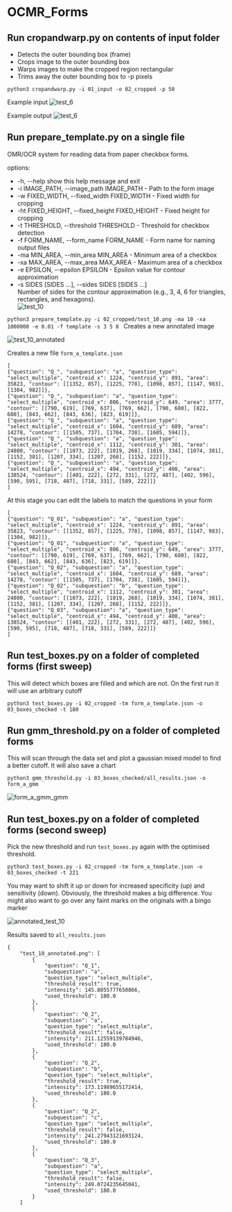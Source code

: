 # OCMR_Forms


## Run cropandwarp.py on contents of input folder
* Detects the outer bounding box (frame) 
* Crops image to the outer bounding box
* Warps images to make the cropped region rectangular
* Trims away the outer bounding box to -p pixels
  
```python3 cropandwarp.py -i 01_input -o 02_cropped -p 50```

Example input
![test_6](https://github.com/chrissyhroberts/OCMR_Forms/assets/31275801/dc01fa42-8c42-4519-a49a-57b150287f82)

Example output
![test_6](https://github.com/chrissyhroberts/OCMR_Forms/assets/31275801/4965983e-15bc-4e16-b80a-475d0e77f55c)

## Run prepare_template.py on a single file 
OMR/OCR system for reading data from paper checkbox forms.

options:
*  -h, --help            show this help message and exit
*  -i IMAGE_PATH, --image_path IMAGE_PATH - Path to the form image  
*  -w FIXED_WIDTH, --fixed_width FIXED_WIDTH  - Fixed width for cropping  
*  -ht FIXED_HEIGHT, --fixed_height FIXED_HEIGHT - Fixed height for cropping  
*  -t THRESHOLD, --threshold THRESHOLD - Threshold for checkbox detection  
*  -f FORM_NAME, --form_name FORM_NAME - Form name for naming output files  
*  -ma MIN_AREA, --min_area MIN_AREA - Minimum area of a checkbox  
*  -xa MAX_AREA, --max_area MAX_AREA - Maximum area of a checkbox  
*  -e EPSILON, --epsilon EPSILON - Epsilon value for contour approximation  
*  -s SIDES [SIDES ...], --sides SIDES [SIDES ...]  
       Number of sides for the contour approximation (e.g., 3, 4, 6 for triangles, rectangles, and hexagons).  
 ![test_10](https://github.com/chrissyhroberts/OCMR_Forms/assets/31275801/01c16338-dcaa-4dc1-a05a-e4c93921d59b)
      
```python3 prepare_template.py -i 02_cropped/test_10.png -ma 10 -xa 1000000 -e 0.01 -f template -s 3 5 8 ```
Creates a new annotated image

![test_10_annotated](https://github.com/chrissyhroberts/OCMR_Forms/assets/31275801/20d97758-4dc4-47ff-b21e-18628d36e5ca)


Creates a new file `form_a_template.json`

```
[
{"question": "Q_", "subquestion": "a", "question_type": "select_multiple", "centroid_x": 1224, "centroid_y": 891, "area": 35823, "contour": [[1352, 857], [1225, 778], [1098, 857], [1147, 983], [1304, 982]]},
{"question": "Q_", "subquestion": "a", "question_type": "select_multiple", "centroid_x": 806, "centroid_y": 649, "area": 3777, "contour": [[790, 619], [769, 637], [769, 662], [790, 680], [822, 680], [843, 662], [843, 636], [823, 619]]},
{"question": "Q_", "subquestion": "a", "question_type": "select_multiple", "centroid_x": 1604, "centroid_y": 689, "area": 14278, "contour": [[1505, 737], [1704, 738], [1605, 594]]},
{"question": "Q_", "subquestion": "a", "question_type": "select_multiple", "centroid_x": 1112, "centroid_y": 301, "area": 24800, "contour": [[1073, 222], [1019, 268], [1019, 334], [1074, 381], [1152, 381], [1207, 334], [1207, 268], [1152, 222]]},
{"question": "Q_", "subquestion": "a", "question_type": "select_multiple", "centroid_x": 494, "centroid_y": 408, "area": 138524, "contour": [[401, 222], [272, 331], [272, 487], [402, 596], [590, 595], [718, 487], [718, 331], [589, 222]]}
]
```

At this stage you can edit the labels to match the questions in your form

```
[
{"question": "Q_01", "subquestion": "a", "question_type": "select_multiple", "centroid_x": 1224, "centroid_y": 891, "area": 35823, "contour": [[1352, 857], [1225, 778], [1098, 857], [1147, 983], [1304, 982]]},
{"question": "Q_01", "subquestion": "a", "question_type": "select_multiple", "centroid_x": 806, "centroid_y": 649, "area": 3777, "contour": [[790, 619], [769, 637], [769, 662], [790, 680], [822, 680], [843, 662], [843, 636], [823, 619]]},
{"question": "Q_02", "subquestion": "a", "question_type": "select_multiple", "centroid_x": 1604, "centroid_y": 689, "area": 14278, "contour": [[1505, 737], [1704, 738], [1605, 594]]},
{"question": "Q_02", "subquestion": "b", "question_type": "select_multiple", "centroid_x": 1112, "centroid_y": 301, "area": 24800, "contour": [[1073, 222], [1019, 268], [1019, 334], [1074, 381], [1152, 381], [1207, 334], [1207, 268], [1152, 222]]},
{"question": "Q_03", "subquestion": "a", "question_type": "select_multiple", "centroid_x": 494, "centroid_y": 408, "area": 138524, "contour": [[401, 222], [272, 331], [272, 487], [402, 596], [590, 595], [718, 487], [718, 331], [589, 222]]}
]
```

## Run test_boxes.py on a folder of completed forms (first sweep)

This will detect which boxes are filled and which are not. On the first run it will use an arbitrary cutoff

```python3 test_boxes.py -i 02_cropped -tm form_a_template.json -o 03_boxes_checked -t 180```

## Run gmm_threshold.py on a folder of completed forms
This will scan through the data set and plot a gaussian mixed model to find a better cutoff. 
It will also save a chart

```python3 gmm_threshold.py -i 03_boxes_checked/all_results.json -o form_a_gmm```

![form_a_gmm_gmm](https://github.com/chrissyhroberts/OCMR_Forms/assets/31275801/a9596287-36a3-4123-a534-8f3cf00f25e2)

## Run test_boxes.py on a folder of completed forms (second sweep)

Pick the new threshold and run `test_boxes.py` again with the optimised threshold. 

```python3 test_boxes.py -i 02_cropped -tm form_a_template.json -o 03_boxes_checked -t 221```

You may want to shift it up or down for increased specificity (up) and sensitivity (down).
Obviously, the threshold makes a big difference. 
You might also want to go over any faint marks on the originals with a bingo marker

![annotated_test_10](https://github.com/chrissyhroberts/OCMR_Forms/assets/31275801/6c9c152d-5f27-417c-b198-5bc3b9fa2ec8)

Results saved to `all_results.json`

```
{
    "test_10_annotated.png": [
        {
            "question": "Q_1",
            "subquestion": "a",
            "question_type": "select_multiple",
            "threshold_result": true,
            "intensity": 145.8055777650866,
            "used_threshold": 180.0
        },
        {
            "question": "Q_2",
            "subquestion": "a",
            "question_type": "select_multiple",
            "threshold_result": false,
            "intensity": 211.12559139784946,
            "used_threshold": 180.0
        },
        {
            "question": "Q_2",
            "subquestion": "b",
            "question_type": "select_multiple",
            "threshold_result": true,
            "intensity": 173.11989655172414,
            "used_threshold": 180.0
        },
        {
            "question": "Q_2",
            "subquestion": "c",
            "question_type": "select_multiple",
            "threshold_result": false,
            "intensity": 241.27943121693124,
            "used_threshold": 180.0
        },
        {
            "question": "Q_3",
            "subquestion": "a",
            "question_type": "select_multiple",
            "threshold_result": false,
            "intensity": 249.0724235645041,
            "used_threshold": 180.0
        }
    ]
```



